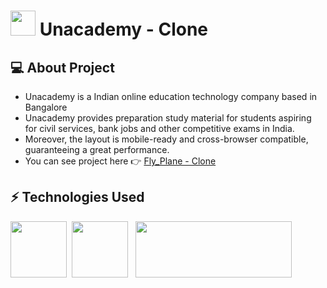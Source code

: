 # <img src = "https://cdn-images-1.medium.com/max/1200/1*LdFNhpOe7uIn-bHK9VUinA.jpeg" height= "40px"> Unacademy - Clone



## 💻 About Project
- Unacademy is a Indian online education technology company based in Bangalore<br/>
- Unacademy provides preparation study material for students aspiring for civil services, bank jobs and other competitive exams in India.<br/>
- Moreover, the layout is mobile-ready and cross-browser compatible, guaranteeing a great performance. 
- You can see project here :point_right: [Fly_Plane - Clone](https://f-l-y-plane.netlify.app/)



## ⚡ Technologies Used  

<img src = "https://www.datocms-assets.com/14946/1638186862-reactjs.png?auto=format" height= "90px"> &nbsp;<img src = "https://i.pinimg.com/originals/71/f0/a4/71f0a4c41735f951f9823725ee42cf8a.png" height = "90px"> &nbsp; <img src="https://img.shields.io/badge/-JavaScript-eed718?style=flat&logo=javascript&logoColor=ffffff" height = "90px" width = "250px">

